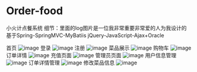 # Order-food
小火计点餐系统
细节：里面的log图片是一位我非常重要非常爱的人为我设计的
基于Spring-SpringMVC-MyBatiis jQuery-JavaScript-Ajax+Oracle

首页
![image](https://github.com/zxb-xhj/Order-food/assets/109727153/ab1e168f-02cc-41ee-b24f-4355e5cc7c74)
登录
![image](https://github.com/zxb-xhj/Order-food/assets/109727153/76c823e4-e0f3-4957-8250-549e724dcaca)
注册
![image](https://github.com/zxb-xhj/Order-food/assets/109727153/6305d507-1070-47af-8416-0b56bf92a54f)
菜品展示
![image](https://github.com/zxb-xhj/Order-food/assets/109727153/ad68033c-f421-4ec3-a436-4ed520d7af8d)
购物车
![image](https://github.com/zxb-xhj/Order-food/assets/109727153/cf4f6980-f4a3-4dad-82a5-512cbc14c6f8)
订单详情
![image](https://github.com/zxb-xhj/Order-food/assets/109727153/e68a4a39-559f-4606-9dc5-08b899222e43)
充值页面
![image](https://github.com/zxb-xhj/Order-food/assets/109727153/59584166-7d40-4584-8ec3-b9727f5b5f25)
管理员页面
![image](https://github.com/zxb-xhj/Order-food/assets/109727153/8c7c268e-b84f-414c-8041-ccb6e398125f)
用户信息管理
![image](https://github.com/zxb-xhj/Order-food/assets/109727153/ebc1e0ae-ec5a-469d-b99d-dbf865ac2809)
订单详情管理
![image](https://github.com/zxb-xhj/Order-food/assets/109727153/7d42c348-e22f-47f5-93be-b80b07e9d3b0)
修改菜品信息
![image](https://github.com/zxb-xhj/Order-food/assets/109727153/ae35c16f-212b-4323-a431-0ac4b735f406)

